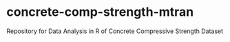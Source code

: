 # concrete-comp-strength-mtran
Repository for Data Analysis in R of Concrete Compressive Strength Dataset
